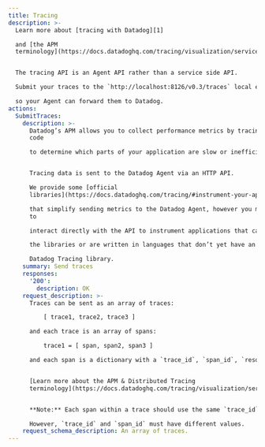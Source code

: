 ```yaml
---
title: Tracing
description: >-
  Learn more about [tracing with Datadog][1]

  and [the APM
  terminology](https://docs.datadoghq.com/tracing/visualization/services_list).


  The tracing API is an Agent API rather than a service side API.

  Submit your traces to the `http://localhost:8126/v0.3/traces` local endpoint

  so your Agent can forward them to Datadog.
actions:
  SubmitTraces:
    description: >-
      Datadog’s APM allows you to collect performance metrics by tracing your
      code

      to determine which parts of your application are slow or inefficient.


      Tracing data is sent to the Datadog Agent via an HTTP API.

      We provide some [official
      libraries](https://docs.datadoghq.com/tracing/#instrument-your-application)

      that simplify sending metrics to the Datadog Agent, however you may want
      to

      interact directly with the API to instrument applications that cannot use

      the libraries or are written in languages that don’t yet have an official

      Datadog Tracing library.
    summary: Send traces
    responses:
      '200':
        description: OK
    request_description: >-
      Traces can be sent as an array of traces:

          [ trace1, trace2, trace3 ]

      and each trace is an array of spans:

          trace1 = [ span, span2, span3 ]

      and each span is a dictionary with a `trace_id`, `span_id`, `resource`...


      [Learn more about the APM & Distributed Tracing
      terminology](https://docs.datadoghq.com/tracing/visualization/services_list)


      **Note:** Each span within a trace should use the same `trace_id`.

      However, `trace_id` and `span_id` must have different values.
    request_schema_description: An array of traces.
---
```

[1]: https://docs.datadoghq.com/tracing
